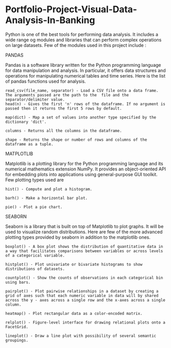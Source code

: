# Portfolio-Project-Visual-Data-Analysis-In-Banking

Python is one of the best tools for performing data analysis. It includes a wide range og modules and libraries that can perform complex operations on large datasets. Few of the modules used in this project include :

PANDAS

Pandas is a software library written for the Python programming language for data manipulation and analysis. In particular, it offers data structures and operations for manipulating numerical tables and time series. Here is the list of pandas functions used for analysis.

	read_csv(file_name, separator) - Load a CSV file onto a data frame. The arguments passed are the path to the  file and the separator/delimiter value.
	head(n) - Gives the first 'n' rows of the dataframe. If no argument is passed then it returns the first 5 rows by default.
 
	map(dict) - Map a set of values into another type specified by the dictionary 'dict'.
 
	columns - Returns all the columns in the dataframe.
 
	shape - Returns the shape or number of rows and columns of the dataframe as a tuple.

MATPLOTLIB

Matplotlib is a plotting library for the Python programming language and its numerical mathematics extension NumPy. It provides an object-oriented API for embedding plots into applications using general-purpose GUI toolkit. Few plotting types used are 

	hist() - Compute and plot a histogram.
 
 	barh() - Make a horizontal bar plot.
  
  	pie() - Plot a pie chart.

SEABORN

Seaborn is a library that is built on top of Matplotlib to plot graphs. It will be used to visualize random distributions. Here are few of the more advanced plotting types provided by seaborn in addition to the matplotlib ones.

	boxplot() - A box plot shows the distribution of quantitative data in a way that facilitates comparisons between variables or across levels of a categorical variable.
 
 	histplot() - Plot univariate or bivariate histograms to show distributions of datasets.
  
  	countplot() - Show the counts of observations in each categorical bin using bars.
   
	pairplot() - Plot pairwise relationships in a dataset by creating a grid of axes such that each numeric variable in data will by shared across the y - axes across a single row and the x-axes across a single column.
 
 	heatmap() - Plot rectangular data as a color-encoded matrix.
  
  	relplot() - Figure-level interface for drawing relational plots onto a FacetGrid.
   
   	lineplot() - Draw a line plot with possibility of several semantic groupings.
 
